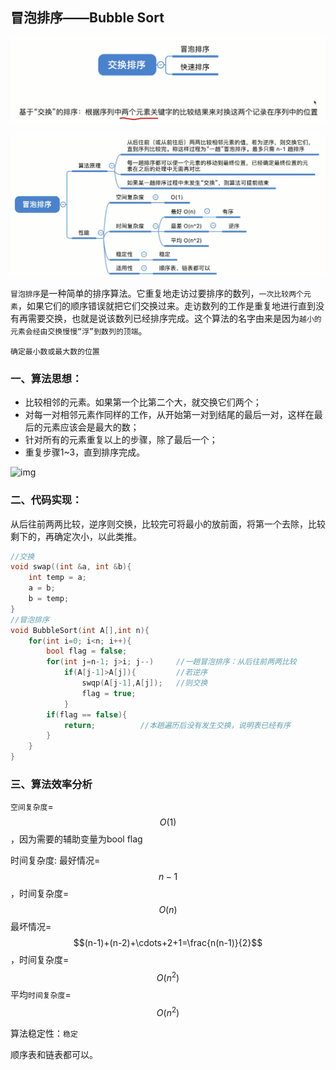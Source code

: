 ## 冒泡排序——Bubble Sort

![uTools_1638450353573](../images/uTools_1638450353573.png)

![uTools_1638449861667](../images/uTools_1638449861667.png)

`冒泡排序`是一种简单的排序算法。它重复地走访过要排序的数列，`一次比较两个元素`，如果它们的顺序错误就把它们交换过来。走访数列的工作是重复地进行直到没有再需要交换，也就是说该数列已经排序完成。这个算法的名字由来是因为`越小的元素会经由交换慢慢“浮”到数列的顶端`。 

`确定最小数或最大数的位置`

### 一、算法思想：

- 比较相邻的元素。如果第一个比第二个大，就交换它们两个；
- 对每一对相邻元素作同样的工作，从开始第一对到结尾的最后一对，这样在最后的元素应该会是最大的数；
- 针对所有的元素重复以上的步骤，除了最后一个；
- 重复步骤1~3，直到排序完成。

![img](https://images2017.cnblogs.com/blog/849589/201710/849589-20171015223238449-2146169197.gif)

### 二、代码实现：

从后往前两两比较，逆序则交换，比较完可将最小的放前面，将第一个去除，比较剩下的，再确定次小，以此类推。

```c
//交换
void swap((int &a, int &b){
	int temp = a;
    a = b;
    b = temp;
}
//冒泡排序
void BubbleSort(int A[],int n){
    for(int i=0; i<n; i++){
        bool flag = false;
        for(int j=n-1; j>i; j--)     //一趟冒泡排序：从后往前两两比较
            if(A[j-1]>A[j]){         //若逆序
                swqp(A[j-1],A[j]);   //则交换
                flag = true;
            }
        if(flag == false){
            return;          //本趟遍历后没有发生交换，说明表已经有序
        }
    }
}
```

### 三、算法效率分析

`空间复杂度`=$$O(1)$$，因为需要的辅助变量为bool flag

时间复杂度:
最好情况=$$n-1$$，时间复杂度=$$O(n)$$
最坏情况=$$(n-1)+(n-2)+\cdots+2+1=\frac{n(n-1)}{2}$$，时间复杂度=$$O(n^2)$$
平均`时间复杂度`=$$O(n^2)$$

算法稳定性：`稳定`

顺序表和链表都可以。
